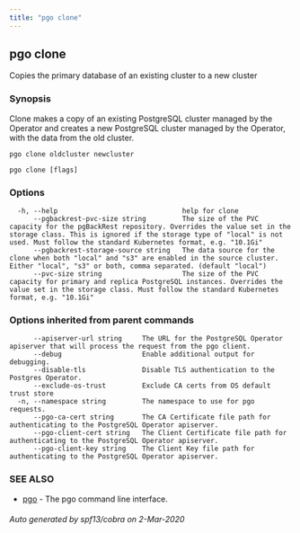 ```yaml
---
title: "pgo clone"
---
```

## pgo clone

Copies the primary database of an existing cluster to a new cluster

### Synopsis

Clone makes a copy of an existing PostgreSQL cluster managed by the Operator and creates a new PostgreSQL cluster managed by the Operator, with the data from the old cluster.

	pgo clone oldcluster newcluster

```
pgo clone [flags]
```

### Options

```
  -h, --help                               help for clone
      --pgbackrest-pvc-size string         The size of the PVC capacity for the pgBackRest repository. Overrides the value set in the storage class. This is ignored if the storage type of "local" is not used. Must follow the standard Kubernetes format, e.g. "10.1Gi"
      --pgbackrest-storage-source string   The data source for the clone when both "local" and "s3" are enabled in the source cluster. Either "local", "s3" or both, comma separated. (default "local")
      --pvc-size string                    The size of the PVC capacity for primary and replica PostgreSQL instances. Overrides the value set in the storage class. Must follow the standard Kubernetes format, e.g. "10.1Gi"
```

### Options inherited from parent commands

```
      --apiserver-url string     The URL for the PostgreSQL Operator apiserver that will process the request from the pgo client.
      --debug                    Enable additional output for debugging.
      --disable-tls              Disable TLS authentication to the Postgres Operator.
      --exclude-os-trust         Exclude CA certs from OS default trust store
  -n, --namespace string         The namespace to use for pgo requests.
      --pgo-ca-cert string       The CA Certificate file path for authenticating to the PostgreSQL Operator apiserver.
      --pgo-client-cert string   The Client Certificate file path for authenticating to the PostgreSQL Operator apiserver.
      --pgo-client-key string    The Client Key file path for authenticating to the PostgreSQL Operator apiserver.
```

### SEE ALSO

* [pgo](/pgo-client/reference/pgo/)	 - The pgo command line interface.

###### Auto generated by spf13/cobra on 2-Mar-2020
